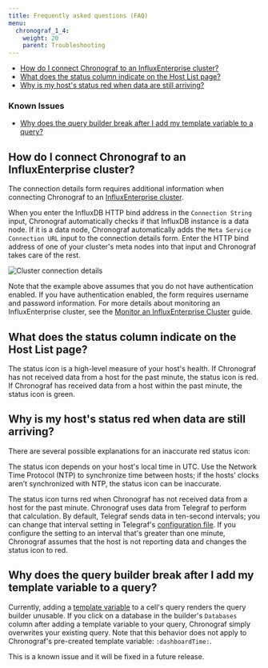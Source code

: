 ```yaml
---
title: Frequently asked questions (FAQ)
menu:
  chronograf_1_4:
    weight: 20
    parent: Troubleshooting
---
```


* [How do I connect Chronograf to an InfluxEnterprise cluster?](#how-do-i-connect-chronograf-to-an-influxenterprise-cluster)
* [What does the status column indicate on the Host List page?](#what-does-the-status-column-indicate-on-the-host-list-page)
* [Why is my host's status red when data are still arriving?](#why-is-my-host-s-status-red-when-data-are-still-arriving)

### Known Issues

* [Why does the query builder break after I add my template variable to a query?](#why-does-the-query-builder-break-after-i-add-my-template-variable-to-a-query)


## How do I connect Chronograf to an InfluxEnterprise cluster?

The connection details form requires additional information when connecting Chronograf to an [InfluxEnterprise cluster](https://docs.influxdata.com/enterprise_influxdb/latest/).

When you enter the InfluxDB HTTP bind address in the `Connection String` input, Chronograf automatically checks if that InfluxDB instance is a data node.
If it is a data node, Chronograf automatically adds the `Meta Service Connection URL` input to the connection details form.
Enter the HTTP bind address of one of your cluster's meta nodes into that input and Chronograf takes care of the rest.

![Cluster connection details](/img/chronograf/v1.4/faq-cluster-connection.png)

Note that the example above assumes that you do not have authentication enabled.
If you have authentication enabled, the form requires username and password information.
For more details about monitoring an InfluxEnterprise cluster, see the [Monitor an InfluxEnterprise Cluster](/chronograf/latest/guides/monitoring-influxenterprise-clusters/) guide.


## What does the status column indicate on the Host List page?

The status icon is a high-level measure of your host's health.
If Chronograf has not received data from a host for the past minute,
the status icon is red.
If Chronograf has received data from a host within the past minute,
the status icon is green.

## Why is my host's status red when data are still arriving?

There are several possible explanations for an inaccurate red status icon:

The status icon depends on your host's local time in UTC.
Use the Network Time Protocol (NTP) to synchronize time between hosts;
if the hosts’ clocks aren’t synchronized with NTP, the status icon can be inaccurate.

The status icon turns red when Chronograf has not received data from a host for the past minute.
Chronograf uses data from Telegraf to perform that calculation.
By default, Telegraf sends data in ten-second intervals; you can change that interval setting in Telegraf's [configuration file](/telegraf/latest/administration/configuration/).
If you configure the setting to an interval that's greater than one minute, Chronograf assumes that the host is not reporting data and changes the status icon to red.

## Why does the query builder break after I add my template variable to a query?

Currently, adding a [template variable](/chronograf/latest/guides/dashboard-template-variables/) to a cell's query renders the query builder unusable.
If you click on a database in the builder's `Databases` column after adding a template variable to your query, Chronograf simply overwrites your existing query.
Note that this behavior does not apply to Chronograf's pre-created template variable: `:dashboardTime:`.

This is a known issue and it will be fixed in a future release.
